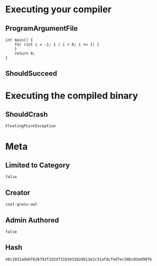 # Executing your compiler

## ProgramArgumentFile

```
int main() {
    for (int i = -1; 1 / i < 0; i += 1) {
    }
    return 0;
}
```

## ShouldSucceed

# Executing the compiled binary

## ShouldCrash

```
FloatingPointException
```

# Meta

## Limited to Category

```
false
```

## Creator

```
cool-grass-owl
```

## Admin Authored

```
false
```

## Hash

```
48c1031adebf626792f2d2df31b343162db13e2c31afdcfed7ec58bc82ed907b
```
